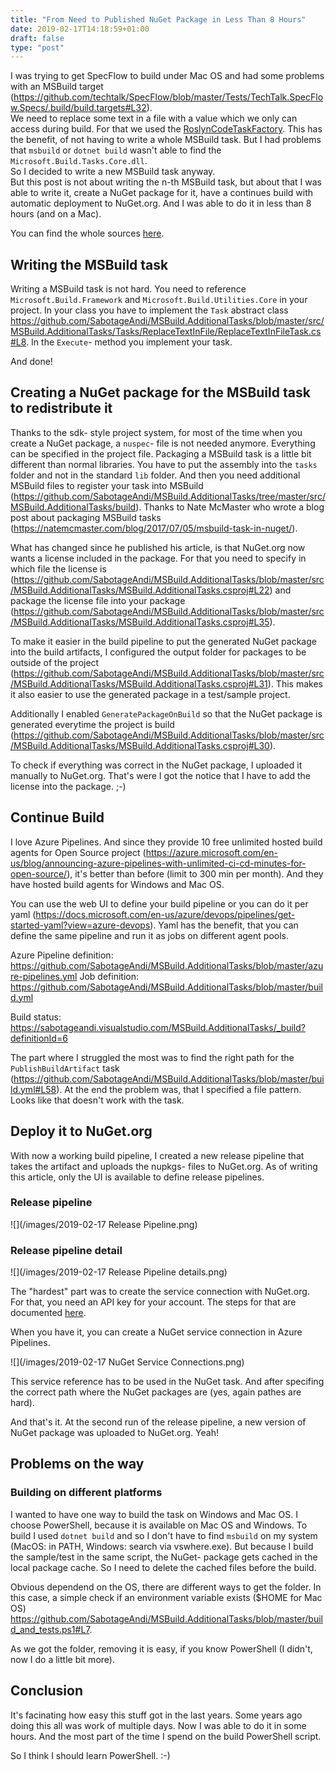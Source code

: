 ```yaml
---
title: "From Need to Published NuGet Package in Less Than 8 Hours"
date: 2019-02-17T14:18:59+01:00
draft: false
type: "post"
---
```


I was trying to get SpecFlow to build under Mac OS and had some problems with an MSBuild target (<https://github.com/techtalk/SpecFlow/blob/master/Tests/TechTalk.SpecFlow.Specs/.build/build.targets#L32>).  
We need to replace some text in a file with a value which we only can access during build. For that we used the [RoslynCodeTaskFactory](https://docs.microsoft.com/en-us/visualstudio/msbuild/msbuild-roslyncodetaskfactory?view=vs-2017). This has the benefit, of not having to write a whole MSBuild task. But I had problems that `msbuild` or `dotnet build` wasn't able to find the `Microsoft.Build.Tasks.Core.dll`.  
So I decided to write a new MSBuild task anyway.  
But this post is not about writing the n-th MSBuild task, but about that I was able to write it, create a NuGet package for it, have a continues build with automatic deployment to NuGet.org. And I was able to do it in less than 8 hours (and on a Mac).

You can find the whole sources [here](https://github.com/SabotageAndi/MSBuild.AdditionalTasks).

## Writing the MSBuild task

Writing a MSBuild task is not hard. You need to reference `Microsoft.Build.Framework` and `Microsoft.Build.Utilities.Core` in your project. In your class you have to implement the `Task` abstract class <https://github.com/SabotageAndi/MSBuild.AdditionalTasks/blob/master/src/MSBuild.AdditionalTasks/Tasks/ReplaceTextInFile/ReplaceTextInFileTask.cs#L8>. In the `Execute`- method you implement your task.

And done!

## Creating a NuGet package for the MSBuild task to redistribute it

Thanks to the sdk- style project system, for most of the time when you create a NuGet package, a `nuspec`- file is not needed anymore. Everything can be specified in the project file.
Packaging a MSBuild task is a little bit different than normal libraries. You have to put the assembly into the `tasks` folder and not in the standard `lib` folder. And then you need additional MSBuild files to register your task into MSBuild (<https://github.com/SabotageAndi/MSBuild.AdditionalTasks/tree/master/src/MSBuild.AdditionalTasks/build>). Thanks to Nate McMaster who wrote a blog post about packaging MSBuild tasks (<https://natemcmaster.com/blog/2017/07/05/msbuild-task-in-nuget/>).

What has changed since he published his article, is that NuGet.org now wants a license included in the package. For that you need to specify in which file the license is (<https://github.com/SabotageAndi/MSBuild.AdditionalTasks/blob/master/src/MSBuild.AdditionalTasks/MSBuild.AdditionalTasks.csproj#L22>) and package the license file into your package (<https://github.com/SabotageAndi/MSBuild.AdditionalTasks/blob/master/src/MSBuild.AdditionalTasks/MSBuild.AdditionalTasks.csproj#L35>).

To make it easier in the build pipeline to put the generated NuGet package into the build artifacts, I configured the output folder for packages to be outside of the project (<https://github.com/SabotageAndi/MSBuild.AdditionalTasks/blob/master/src/MSBuild.AdditionalTasks/MSBuild.AdditionalTasks.csproj#L31>).
This makes it also easier to use the generated package in a test/sample project.

Additionally I enabled `GeneratePackageOnBuild` so that the NuGet package is generated everytime the project is build (<https://github.com/SabotageAndi/MSBuild.AdditionalTasks/blob/master/src/MSBuild.AdditionalTasks/MSBuild.AdditionalTasks.csproj#L30>).

To check if everything was correct in the NuGet package, I uploaded it manually to NuGet.org. That's were I got the notice that I have to add the license into the package. ;-)

## Continue Build

I love Azure Pipelines. And since they provide 10 free unlimited hosted build agents for Open Source project (<https://azure.microsoft.com/en-us/blog/announcing-azure-pipelines-with-unlimited-ci-cd-minutes-for-open-source/>), it's better than before (limit to 300 min per month). And they have hosted build agents for Windows and Mac OS.

You can use the web UI to define your build pipeline or you can do it per yaml (<https://docs.microsoft.com/en-us/azure/devops/pipelines/get-started-yaml?view=azure-devops>).
Yaml has the benefit, that you can define the same pipeline and run it as jobs on different agent pools.

Azure Pipeline definition: <https://github.com/SabotageAndi/MSBuild.AdditionalTasks/blob/master/azure-pipelines.yml>
Job definition: <https://github.com/SabotageAndi/MSBuild.AdditionalTasks/blob/master/build.yml>

Build status: https://sabotageandi.visualstudio.com/MSBuild.AdditionalTasks/_build?definitionId=6

The part where I struggled the most was to find the right path for the `PublishBuildArtifact` task (<https://github.com/SabotageAndi/MSBuild.AdditionalTasks/blob/master/build.yml#L58>). At the end the problem was, that I specified a file pattern. Looks like that doesn't work with the task.

## Deploy it to NuGet.org

With now a working build pipeline, I created a new release pipeline that takes the artifact and uploads the nupkgs- files to NuGet.org.
As of writing this article, only the UI is available to define release pipelines.

### Release pipeline

![](/images/2019-02-17 Release Pipeline.png)

### Release pipeline detail

![](/images/2019-02-17 Release Pipeline details.png)

The "hardest" part was to create the service connection with NuGet.org. For that, you need an API key for your account. The steps for that are documented [here](https://docs.microsoft.com/en-us/nuget/create-packages/publish-a-package#create-api-keys).

When you have it, you can create a NuGet service connection in Azure Pipelines.

![](/images/2019-02-17 NuGet Service Connections.png)

This service reference has to be used in the NuGet task. And after specifing the correct path where the NuGet packages are (yes, again pathes are hard).

And that's it. At the second run of the release pipeline, a new version of NuGet package was uploaded to NuGet.org. Yeah!

## Problems on the way

### Building on different platforms

I wanted to have one way to build the task on Windows and Mac OS. I choose PowerShell, because it is available on Mac OS and Windows.
To build I used `dotnet build` and so I don't have to find `msbuild` on my system (MacOS: in PATH, Windows: search via vswhere.exe). But because I build the sample/test in the same script, the NuGet- package gets cached in the local package cache. So I need to delete the cached files before the build.

Obvious dependend on the OS, there are different ways to get the folder. In this case, a simple check if an environment variable exists ($HOME for Mac OS)
<https://github.com/SabotageAndi/MSBuild.AdditionalTasks/blob/master/build_and_tests.ps1#L7>.

As we got the folder, removing it is easy, if you know PowerShell (I didn't, now I do a little bit more).

## Conclusion

It's facinating how easy this stuff got in the last years. Some years ago doing this all was work of multiple days. Now I was able to do it in some hours. And the most part of the time I spend on the build PowerShell script.

So I think I should learn PowerShell. :-)